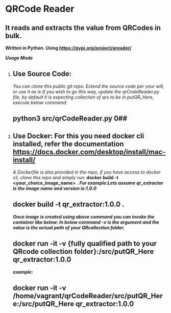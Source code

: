 
# QRCode Reader
## It reads and extracts the value from QRCodes in bulk.
**Written in Python. Using https://pypi.org/project/qreader/**

***Usage Mode***
1. ## Use Source Code:
   _You can clone this public git repo. Extend the source code per your will, or use it as is_
   _If you wish to go this way, update the qrCodeReader.py file, by default it is expecting collection of qrs to be in putQR_Here, execute below command:_
   ## python3 src/qrCodeReader.py 0##
2. ## Use Docker: For this you need docker cli installed, refer the documentation https://docs.docker.com/desktop/install/mac-install/
   _A Dockerfile is also provided in the repo, if you have access to docker cli, clone this repo and simply run:_
   **docker build -t <your_choice_image_name> .**
   **_For example:Lets assume qr_extractor is the image name and version is:1.0.0_**
   ## docker build -t qr_extractor:1.0.0 . ##
   **_Once image is created using above command you can invoke the container like below: In below command -v is the argument and the value is the actual path of your QRcollection folder._**
   ## docker run -it -v {fully qualified path to your QRcode collection folder}:/src/putQR_Here qr_extractor:1.0.0 ##
   **_example:_**
   ## docker run -it -v /home/vagrant/qrCodeReader/src/putQR_Here:/src/putQR_Here qr_extractor:1.0.0

